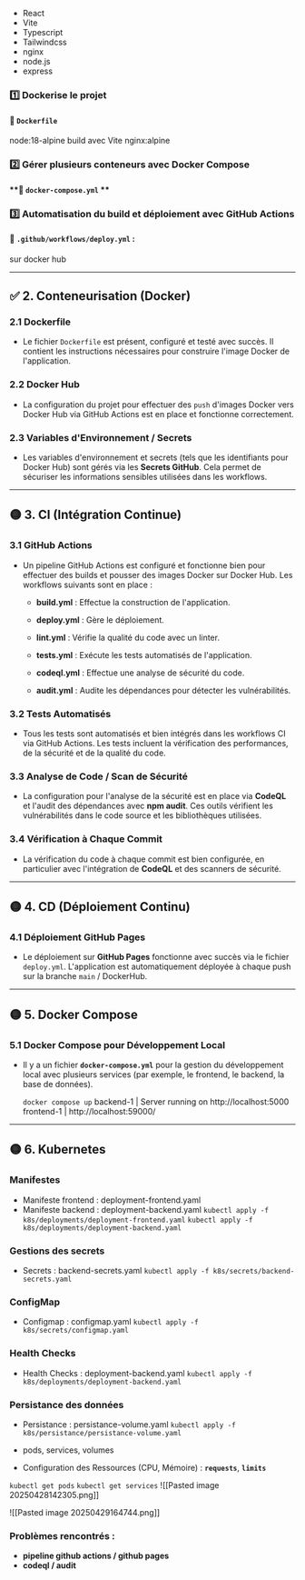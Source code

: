 
- React
- Vite
- Typescript
- Tailwindcss
- nginx
- node.js
- express



### **1️⃣ Dockerise le projet**
#### 📌  `Dockerfile`

node:18-alpine
build avec Vite
nginx:alpine


### **2️⃣ Gérer plusieurs conteneurs avec Docker Compose**

#### **📌 `docker-compose.yml` **



### **3️⃣ Automatisation du build et déploiement avec GitHub Actions**
#### 📌 `.github/workflows/deploy.yml` :

sur docker hub


---

## ✅ 2. **Conteneurisation (Docker)**

### 2.1 **Dockerfile**

- Le fichier `Dockerfile` est présent, configuré et testé avec succès. Il contient les instructions nécessaires pour construire l'image Docker de l'application.


### 2.2 **Docker Hub**

- La configuration du projet pour effectuer des `push` d'images Docker vers Docker Hub via GitHub Actions est en place et fonctionne correctement.


### 2.3 **Variables d'Environnement / Secrets**

- Les variables d'environnement et secrets (tels que les identifiants pour Docker Hub) sont gérés via les **Secrets GitHub**. Cela permet de sécuriser les informations sensibles utilisées dans les workflows.


---

## 🟡 3. **CI (Intégration Continue)**

### 3.1 **GitHub Actions**

- Un pipeline GitHub Actions est configuré et fonctionne bien pour effectuer des builds et pousser des images Docker sur Docker Hub. Les workflows suivants sont en place :

  - **build.yml** : Effectue la construction de l'application.

  - **deploy.yml** : Gère le déploiement.

  - **lint.yml** : Vérifie la qualité du code avec un linter.

  - **tests.yml** : Exécute les tests automatisés de l'application.

  - **codeql.yml** : Effectue une analyse de sécurité du code.

  - **audit.yml** : Audite les dépendances pour détecter les vulnérabilités.


### 3.2 **Tests Automatisés**

- Tous les tests sont automatisés et bien intégrés dans les workflows CI via GitHub Actions. Les tests incluent la vérification des performances, de la sécurité et de la qualité du code.


### 3.3 **Analyse de Code / Scan de Sécurité**

- La configuration pour l'analyse de la sécurité est en place via **CodeQL** et l'audit des dépendances avec **npm audit**. Ces outils vérifient les vulnérabilités dans le code source et les bibliothèques utilisées.


### 3.4 **Vérification à Chaque Commit**

- La vérification du code à chaque commit est bien configurée, en particulier avec l'intégration de **CodeQL** et des scanners de sécurité.




---

## 🟡 4. **CD (Déploiement Continu)**

### 4.1 **Déploiement GitHub Pages**

- Le déploiement sur **GitHub Pages** fonctionne avec succès via le fichier `deploy.yml`. L'application est automatiquement déployée à chaque push sur la branche `main` / DockerHub.




---

## 🟡 5. **Docker Compose**

### 5.1 **Docker Compose pour Développement Local**

- Il y a un fichier **`docker-compose.yml`** pour la gestion du développement local avec plusieurs services (par exemple, le frontend, le backend, la base de données).

  `docker compose up`
  backend-1   | Server running on http://localhost:5000
  frontend-1  | http://localhost:59000/





---

## 🟡 6. **Kubernetes**


### **Manifestes**
- Manifeste frontend : deployment-frontend.yaml
- Manifeste backend : deployment-backend.yaml
  `kubectl apply -f k8s/deployments/deployment-frontend.yaml`
  `kubectl apply -f k8s/deployments/deployment-backend.yaml`

### **Gestions des secrets**
- Secrets : backend-secrets.yaml
  `kubectl apply -f k8s/secrets/backend-secrets.yaml`

### **ConfigMap**
- Configmap : configmap.yaml
  `kubectl apply -f k8s/secrets/configmap.yaml`


### **Health Checks**
- Health Checks : deployment-backend.yaml
  `kubectl apply -f k8s/deployments/deployment-backend.yaml`

### **Persistance des données**
- Persistance : persistance-volume.yaml
  `kubectl apply -f k8s/persistance/persistance-volume.yaml`


- pods, services, volumes
- Configuration des Ressources (CPU, Mémoire) : **`requests`**, **`limits`**




`kubectl get pods`
`kubectl get services`
![[Pasted image 20250428142305.png]]



![[Pasted image 20250429164744.png]]





### **Problèmes rencontrés :**
- **pipeline github actions / github pages**
- **codeql / audit**